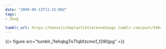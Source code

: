 ```yaml
---
date: "2009-09-13T11:32:00Z"
tags:
- Zeug

tumblr_url: https://haesslicheplastiktiereundzeugs.tumblr.com/post/546403647
---
```

{{< figure src="tumblr_l1ehqbgTn71qbfzcmo1_1280jpg" >}} 
